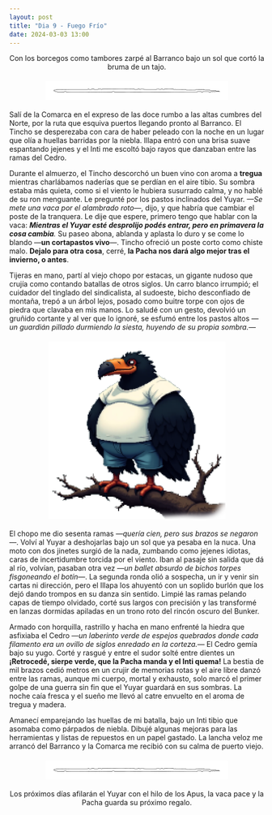 ```yaml
---
layout: post
title: "Dia 9 - Fuego Frío"
date: 2024-03-03 13:00
---
```

<div style="text-align: center;">
  <p>Con los borcegos como tambores zarpé al Barranco bajo un sol que cortó la bruma de un tajo.</p>
</div>

<img src="/assets/images/separador.png" alt="Separador" style="display: block; margin: 20px auto;">

Salí de la Comarca en el expreso de las doce rumbo a las altas cumbres del Norte, por la ruta que esquiva puertos llegando pronto al Barranco. El Tincho se desperezaba con cara de haber peleado con la noche en un lugar que olía a huellas barridas por la niebla. Illapa entró con una brisa suave espantando jejenes y el Inti me escoltó bajo rayos que danzaban entre las ramas del Cedro.
<br>

Durante el almuerzo, el Tincho descorchó un buen vino con aroma a **tregua** mientras charlábamos naderías que se perdían en el aire tibio. Su sombra estaba más quieta, como si el viento le hubiera susurrado calma, y no hablé de su ron menguante. Le pregunté por los pastos inclinados del Yuyar. _—Se mete una vaca por el alambrado roto—_, dijo, y que habría que cambiar el poste de la tranquera. Le dije que espere, primero tengo que hablar con la vaca: _**Mientras el Yuyar esté desprolijo podés entrar, pero en primavera la cosa cambia**._ Su paseo abona, ablanda y aplasta lo duro y se come lo blando —**un cortapastos vivo**—. Tincho ofreció un poste corto como chiste malo. **Dejalo para otra cosa**, cerré, **la Pacha nos dará algo mejor tras el invierno, o antes**.
<br>

Tijeras en mano, partí al viejo chopo por estacas, un gigante nudoso que crujía como contando batallas de otros siglos. Un carro blanco irrumpió; el cuidador del tinglado del sindicalista, al sudoeste, bicho desconfiado de montaña, trepó a un árbol lejos, posado como buitre torpe con ojos de piedra que clavaba en mis manos. Lo saludé con un gesto, devolvió un gruñido cortante y al ver que lo ignoré, se esfumó entre los pastos altos _—un guardián pillado durmiendo la siesta, huyendo de su propia sombra.—_

<img src="/assets/images/buitre.png" alt="buitre" style="display: block; margin: 20px auto;">

El chopo me dio sesenta ramas _—quería cien, pero sus brazos se negaron—_. Volví al Yuyar a deshojarlas bajo un sol que ya pesaba en la nuca. Una moto con dos jinetes surgió de la nada, zumbando como jejenes idiotas, caras de incertidumbre torcida por el viento. Iban al pasaje sin salida que dá al río, volvían, pasaban otra vez _—un ballet absurdo de bichos torpes fisgoneando el botín—_. La segunda ronda olió a sospecha, un ir y venir sin cartas ni dirección, pero el Illapa los ahuyentó con un soplido burlón que los dejó dando trompos en su danza sin sentido. Limpié las ramas pelando capas de tiempo olvidado, corté sus largos con precisión y las transformé en lanzas dormidas apiladas en un trono roto del rincón oscuro del Bunker.
<br>

Armado con horquilla, rastrillo y hacha en mano enfrenté la hiedra que asfixiaba el Cedro _—un laberinto verde de espejos quebrados donde cada filamento era un ovillo de siglos enredado en la corteza.—_ El Cedro gemía bajo su yugo. Corté y rasgué y entre el sudor solté entre dientes un **¡Retrocedé, sierpe verde, que la Pacha manda y el Inti quema!** La bestia de mil brazos cedió metros en un crujir de memorias rotas y el aire libre danzó entre las ramas, aunque mi cuerpo, mortal y exhausto, solo marcó el primer golpe de una guerra sin fin que el Yuyar guardará en sus sombras. La noche caía fresca y el sueño me llevó al catre envuelto en el aroma de tregua y madera.
<br>

Amanecí emparejando las huellas de mi batalla, bajo un Inti tibio que asomaba como párpados de niebla. Dibujé algunas mejoras para las herramientas y listas de repuestos en un papel gastado. La lancha veloz me arrancó del Barranco y la Comarca me recibió con su calma de puerto viejo. 

<img src="/assets/images/separador.png" alt="Separador" style="display: block; margin: 20px auto;">

<div style="text-align: center;">
  <p>Los próximos días afilarán el Yuyar con el hilo de los Apus, la vaca pace y la Pacha guarda su próximo regalo.</p>
</div>

